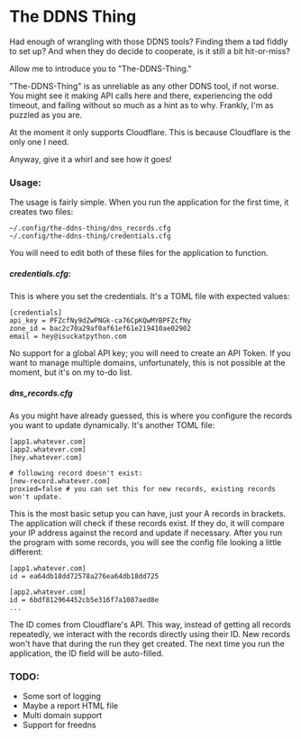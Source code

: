 # The DDNS Thing

Had enough of wrangling with those DDNS tools? Finding them a tad fiddly to set up? And when they do decide
to cooperate, is it still a bit hit-or-miss?

Allow me to introduce you to "The-DDNS-Thing."

"The-DDNS-Thing" is as unreliable as any other DDNS tool, if not worse. You might see it making API
calls here and there, experiencing the odd timeout, and failing without so much as a hint as to why. Frankly, I'm as
puzzled as you are.

At the moment it only supports Cloudflare. This is because Cloudflare is the only one I need.

Anyway, give it a whirl and see how it goes!

### Usage:

The usage is fairly simple. When you run the application for the first time, it creates two files:

```
~/.config/the-ddns-thing/dns_records.cfg
~/.config/the-ddns-thing/credentials.cfg
```

You will need to edit both of these files for the application to function.

##### credentials.cfg:

This is where you set the credentials. It's a TOML file with expected values:

```
[credentials]
api_key = PFZcfNy9dZwPNGk-ca76CpKQwMYBPFZcfNy
zone_id = bac2c70a29af0af61ef61e219410ae02902
email = hey@isuckatpython.com
```

No support for a global API key; you will need to create an API Token. If you want to manage multiple domains,
unfortunately, this is not possible at the moment, but it's on my to-do list.

##### dns_records.cfg

As you might have already guessed, this is where you configure the records you want to update dynamically. It's another
TOML file:

```
[app1.whatever.com]
[app2.whatever.com]
[hey.whatever.com]

# following record doesn't exist:
[new-record.whatever.com]
proxied=false # you can set this for new records, existing records won't update.
```

This is the most basic setup you can have, just your A records in brackets. The application will check if these records
exist. If they do, it will compare your IP address against the record and update if necessary. After you run the program
with some records, you will see the config file looking a little different:

```
[app1.whatever.com]
id = ea64db18dd72578a276ea64db18dd725

[app2.whatever.com]
id = 6bdf812964452cb5e316f7a1087aed8e
...
```

The ID comes from Cloudflare's API. This way, instead of getting all records repeatedly, we interact with the records
directly using their ID. New records won't have that during the run they get created. The next time you run the
application, the ID field will be auto-filled.

### TODO:

- Some sort of logging
- Maybe a report HTML file
- Multi domain support
- Support for freedns
